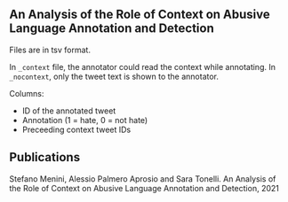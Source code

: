 ## An Analysis of the Role of Context on Abusive Language Annotation and Detection

Files are in tsv format.

In `_context` file, the annotator could read the context while annotating. In `_nocontext`, only the tweet text is shown to the annotator.

Columns:
* ID of the annotated tweet
* Annotation (1 = hate, 0 = not hate)
* Preceeding context tweet IDs

## Publications
Stefano Menini, Alessio Palmero Aprosio and Sara Tonelli. An Analysis of the Role of Context on Abusive Language Annotation and Detection, 2021

